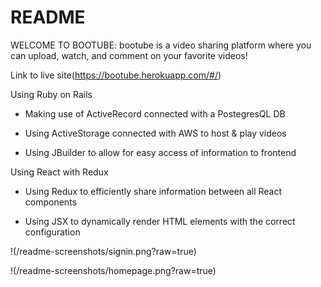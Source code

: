 # README

WELCOME TO BOOTUBE:
bootube is a video sharing platform where you can upload, watch, and comment on your favorite videos!

Link to live site(https://bootube.herokuapp.com/#/)

Using Ruby on Rails

- Making use of ActiveRecord connected with a PostegresQL DB

- Using ActiveStorage connected with AWS to host & play videos

- Using JBuilder to allow for easy access of information to frontend

Using React with Redux

- Using Redux to efficiently share information between all React components

- Using JSX to dynamically render HTML elements with the correct configuration

!(/readme-screenshots/signin.png?raw=true)

!(/readme-screenshots/homepage.png?raw=true)
